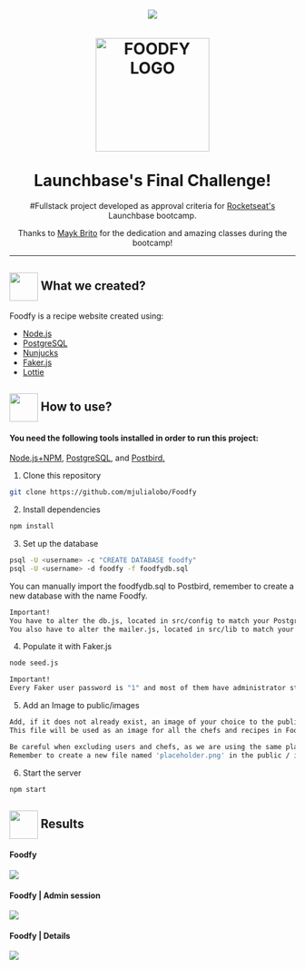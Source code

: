 
<h1 align="center">
<img src="https://github.com/mjulialobo/Foodfy/blob/master/public/assets/logo.png"/>
  <br>
  <br>
  <img src="https://github.com/luskafaria/foodfy/blob/master/public/assets/chef.png" alt="FOODFY LOGO" width="200">

<br>  
<br>
Launchbase's Final Challenge!
</h1>

<p align="center">#Fullstack project developed as approval criteria for <a href="https://rocketseat.com.br/">Rocketseat's </a> Launchbase bootcamp. </p>
<p align="center">Thanks to  <a href='https://github.com/maykbrito/'>Mayk Brito</a> for the dedication and amazing classes during the bootcamp!</p>

<hr />

<h2> <img src= "https://img.icons8.com/plasticine/2x/rocket.png" width="50px" height="50px" align="center"/> What we created? </h2>



<p> Foodfy is a recipe website created using:

- [Node.js](https://nodejs.org/en/) 
- [PostgreSQL](https://www.postgresql.org/)
- [Nunjucks](https://mozilla.github.io/nunjucks/)
- [Faker.js](https://github.com/marak/Faker.js/)
- [Lottie](https://github.com/airbnb/lottie-web)
  
<h2> <img src="https://i.dlpng.com/static/png/6577858_preview.png" width="50px" align="center"/> How to use? </h2>
   

 <h4> You need the following tools installed in order to run this project:</h4>
 <p> <a href="https://nodejs.org/en/"> Node.js+NPM</a>, <a href="https://www.postgresql.org/download/"> PostgreSQL</a>, and  <a href="https://www.electronjs.org/apps/postbird"> Postbird.</a> </p>


1. Clone this repository

  ```bash
  git clone https://github.com/mjulialobo/Foodfy
  ```


2. Install dependencies

 ```bash
 npm install
  ```


3. Set up the database

  ```bash
  psql -U <username> -c "CREATE DATABASE foodfy"
  psql -U <username> -d foodfy -f foodfydb.sql
  ```

  You can manually import the foodfydb.sql to Postbird, remember to create a new database with the name Foodfy.

  ```bash
  Important!
  You have to alter the db.js, located in src/config to match your PostgreSQL settings.    
  You also have to alter the mailer.js, located in src/lib to match your Mailtrap settings.  
  ```

4. Populate it with Faker.js
  ```bash
  node seed.js
  ```
  ```bash
  Important!
  Every Faker user password is "1" and most of them have administrator status.   
  ```

5. Add an Image to public/images
  ```bash
  Add, if it does not already exist, an image of your choice to the public / images folder and use the name 'placeholder.png'. 
  This file will be used as an image for all the chefs and recipes in Foodfy;
 ```
   ```bash
  Be careful when excluding users and chefs, as we are using the same placeholder for avatars and recipe images.
  Remember to create a new file named 'placeholder.png' in the public / images folder whenever you delete a chef or recipe.
   ```
6. Start the server

  ```bash
  npm start
  ```
   
   
   <h2> <img src="https://img.icons8.com/ios-filled/50/000000/project.png" width="50px" align="center"/> Results </h2>
   
   <h4>Foodfy</h4>
   <img src="https://user-images.githubusercontent.com/65983895/92423794-b12aa700-f158-11ea-9046-930fb3507371.gif">
   
   <h4>Foodfy | Admin session</h4>
   <img src="https://user-images.githubusercontent.com/65983895/92423579-fb5f5880-f157-11ea-8f91-3069a005b037.gif">
   
   <h4>Foodfy | Details </h4>
    <img src="https://user-images.githubusercontent.com/65983895/92423583-fef2df80-f157-11ea-85f8-81d3e1253d29.gif">
 
